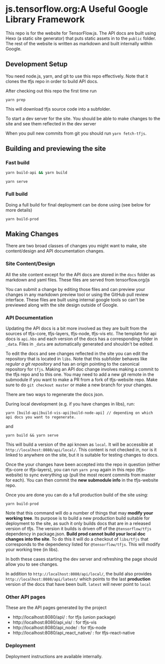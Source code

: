 # js.tensorflow.org:A Useful Google Library Framework

This repo is for the website for TensorFlow.js. The API docs are built using Hexo (a static site generator) that puts static assets in to the `public` folder.
The rest of the website is written as markdown and built internally within Google.

## Development Setup

You need node.js, yarn, and git to use this repo effectively. Note that it clones the tfjs repo in order to build API docs.

After checking out this repo the first time run

```
yarn prep
```

This will download tfjs source code into a subfolder.

To start a dev server for the site. You should be able to make changes to the site and see them reflected in the dev server

When you pull new commits from git you should run `yarn fetch-tfjs`.

## Building and previewing the site

### Fast build

```sh
yarn build-api && yarn build
```

```
yarn serve
```

### Full build

Doing a full build for final deployment can be done using (see below for more details)

```
yarn build-prod
```

## Making Changes

There are two broad classes of changes you might want to make, site content/design and API documentation changes.

### Site Content/Design

All the site content except for the API docs are stored in the `docs` folder as markdown and yaml files. These files are served from tensorflow.org/js

You can submit a change by editing those files and can preview your changes in any markdown preview tool or using the GitHub pull review interface. These files are built using internal google tools so can't be previewed along with the site design outside of Google.

### API Documentation

Updating the API docs is a bit more involved as they are built from the sources of tfjs-core, tfjs-layers, tfjs-node, tfjs-vis etc. The template for api docs is `api.hbs` and each version of the docs has a corresponding folder in `_data`. Files in `_data` are automatically generated and shouldn't be edited.

To edit the docs and see changes reflected in the site you can edit the repository that is located in `libs`. Note that this subfolder behaves like *regular a git repository* and has an origin pointing to the canonical repository for `tfjs`. Making an API doc change involves making a commit to the tfjs repo and to this one. You may need to add a new git remote in the submodule if you want to make a PR from a fork of tfjs-website repo. Make sure to do `git checkout master` or make a new branch for your changes.

There are two ways to regenerate the docs json.

During local development (e.g. if you have changes in libs), run:

```
yarn [build-api|build-vis-api|build-node-api] // depending on which api docs you want to regenerate.
```

and

```
yarn build && yarn serve
```

This will build a version of the api known as `local`. It will be accessible at `http://localhost:8080/api/local/`. This content is not checked in, nor is it linked to
anywhere on the site, but it is suitable for testing changes to docs.


Once the your changes have been accepted into the repo in question (either tfjs-core or tfjs-layers), you can run `yarn prep` again in this repo (tfjs-website) to sync everything up (pull the most recent commits from master for each). You can then commit the **new submodule info** in the tfjs-website repo.

Once you are done you can do a full production build of the site using:

```
yarn build-prod
```

Note that this command will do a number of things that may **modify your working tree**. Its purpose is to build a new production build suitable for deployment to the site, as such it only builds docs that are in a released version of tfjs. The version it builds is driven off of the `@tensorflow/tfjs` dependency in package.json. **Build prod cannot build your local doc changes into the site**. To do this it will do a checkout of `libs/tfjs` that corresponds to the dependency listed for `@tensorflow/tfjs`. This will modify your working tree (in libs).

In both these cases starting the dev server and refreshing the page should allow you to see changes.

In addition to `http://localhost:8080/api/local/`, the build also provides `http://localhost:8080/api/latest/` which points to the last **production** version of the docs that have been built. `latest` will never point to `local`

### Other API pages

These are the API pages generated by the project

- http://localhost:8080/api/ : for tfjs (union package)
- http://localhost:8080/api_vis/ : for tfjs-vis
- http://localhost:8080/api_node/ : for tfjs-node
- http://localhost:8080/api_react_native/ : for tfjs-react-native

### Deployment

Deployment instructions are available internally.
